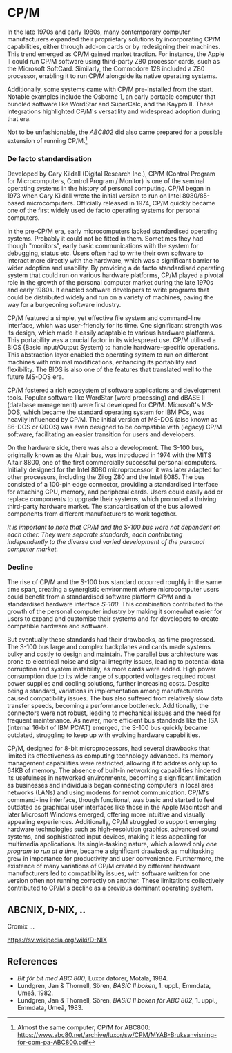 
# CP/M

In the late 1970s and early 1980s, many contemporary computer manufacturers
expanded their proprietary solutions by incorporating CP/M capabilities,
either through add-on cards or by redesigning their machines. This trend
emerged as CP/M gained market traction. For instance, the Apple II could
run CP/M software using third-party Z80 processor cards, such as the Microsoft
SoftCard. Similarly, the Commodore 128 included a Z80 processor, enabling
it to run CP/M alongside its native operating systems.

Additionally, some systems came with CP/M pre-installed from the start.
Notable examples include the Osborne 1, an early portable computer that
bundled software like WordStar and SuperCalc, and the Kaypro II. These
integrations highlighted CP/M's versatility and widespread adoption during
that era.

Not to be unfashionable, the *ABC802* did also came prepared for a possible
extension of running CP/M.[^cpm]

[^cpm]: Almost the same computer, CP/M for ABC800:
https://www.abc80.net/archive/luxor/sw/CPM/MYAB-Bruksanvisning-for-cpm-pa-ABC800.pdf


### De facto standardisation

Developed by Gary Kildall (Digital Research Inc.), CP/M (Control Program
for Microcomputers, Control Program / Monitor) is one of the seminal operating
systems in the history of personal computing. CP/M began in 1973 when Gary
Kildall wrote the initial version to run on Intel 8080/85-based microcomputers.
Officially released in 1974, CP/M quickly became one of the first widely
used de facto operating systems for personal computers.

In the pre-CP/M era, early microcomputers lacked standardised operating
systems. Probably it could not be fitted in them. Sometimes they had though
"monitors", early basic communications with the system for debugging, status etc.
Users often had to write their own software to interact more directly with
the hardware, which was a significant barrier to wider adoption and usability.
By providing a de facto standardised operating system that could run on various
hardware platforms, CP/M played a pivotal role in the growth of the personal
computer market during the late 1970s and early 1980s. It enabled software
developers to write programs that could be distributed widely and run on a
variety of machines, paving the way for a burgeoning software industry.

CP/M featured a simple, yet effective file system and command-line interface,
which was user-friendly for its time. One significant strength was its design,
which made it easily adaptable to various hardware platforms. This portability
was a crucial factor in its widespread use. CP/M utilised a BIOS
(Basic Input/Output System) to handle hardware-specific operations.
This abstraction layer enabled the operating system to run on different
machines with minimal modifications, enhancing its portability and flexibility.
The BIOS is also one of the features that translated well to the future MS-DOS era.

CP/M fostered a rich ecosystem of software applications and development tools.
Popular software like WordStar (word processing) and dBASE II (database management)
were first developed for CP/M. Microsoft's MS-DOS, which became the standard
operating system for IBM PCs, was heavily influenced by CP/M. The initial version
of MS-DOS (also known as 86-DOS or QDOS) was even designed to be compatible with
(legacy) CP/M software, facilitating an easier transition for users and developers.


On the hardware side, there was also a development. The S-100 bus, originally
known as the Altair bus, was introduced in 1974 with the MITS Altair 8800, one of
the first commercially successful personal computers. Initially designed for the
Intel 8080 microprocessor, it was later adapted for other processors, including the
Zilog Z80 and the Intel 8085. The bus consisted of a 100-pin edge connector, providing
a standardised interface for attaching CPU, memory, and peripheral cards. Users could
easily add or replace components to upgrade their systems, which promoted a thriving
third-party hardware market. The standardisation of the bus allowed components from
different manufacturers to work together.

*It is important to note that CP/M and the S-100 bus were not dependent on each other.
They were separate standards, each contributing independently to the diverse and
varied development of the personal computer market.*


### Decline

The rise of CP/M and the S-100 bus standard occurred roughly in the same time span, creating a
synergistic environment where microcomputer users could benefit from a standardised software
platform *CP/M* and a standardised hardware interface *S-100*. This combination contributed
to the growth of the personal computer industry by making it somewhat easier for users to expand
and customise their systems and for developers to create compatible hardware and software.

But eventually these standards had their drawbacks, as time progressed. The S-100 bus large
and complex backplanes and cards made systems bulky and costly to design and maintain. The parallel
bus architecture was prone to electrical noise and signal integrity issues, leading to potential
data corruption and system instability, as more cards were added. High power consumption due
to its wide range of supported voltages required robust power supplies and cooling solutions,
further increasing costs. Despite being a standard, variations in implementation among manufacturers
caused compatibility issues. The bus also suffered from relatively slow data transfer speeds,
becoming a performance bottleneck. Additionally, the connectors were not robust, leading to
mechanical issues and the need for frequent maintenance. As newer, more efficient bus standards
like the ISA (internal 16-bit of IBM PC/AT) emerged, the S-100 bus quickly became outdated,
struggling to keep up with evolving hardware capabilities.

CP/M, designed for 8-bit microprocessors, had several drawbacks that limited its effectiveness
as computing technology advanced. Its memory management capabilities were restricted, allowing
it to address only up to 64KB of memory. The absence of built-in networking capabilities hindered
its usefulness in networked environments, becoming a significant limitation as businesses and
individuals began connecting computers in local area networks (LANs) and using modems for remot
communication. CP/M's command-line interface, though functional, was basic and started to feel
outdated as graphical user interfaces like those in the Apple Macintosh and later Microsoft
Windows emerged, offering more intuitive and visually appealing experiences. Additionally,
CP/M struggled to support emerging hardware technologies such as high-resolution graphics,
advanced sound systems, and sophisticated input devices, making it less appealing for multimedia
applications. Its single-tasking nature, which allowed only *one program to run at a time*, became
a significant drawback as multitasking grew in importance for productivity and user convenience.
Furthermore, the existence of many variations of CP/M created by different hardware manufacturers
led to compatibility issues, with software written for one version often not running correctly on
another. These limitations collectively contributed to CP/M's decline as a previous dominant
operating system.




## ABCNIX, D-NIX, ..

Cromix ...

https://sv.wikipedia.org/wiki/D-NIX


## References

- *Bit för bit med ABC 800*, Luxor datorer, Motala, 1984.
- Lundgren, Jan & Thornell, Sören, *BASIC II boken*, 1. uppl., Emmdata, Umeå, 1982.
- Lundgren, Jan & Thornell, Sören, *BASIC II boken för ABC 802*, 1. uppl., Emmdata, Umeå, 1983.
